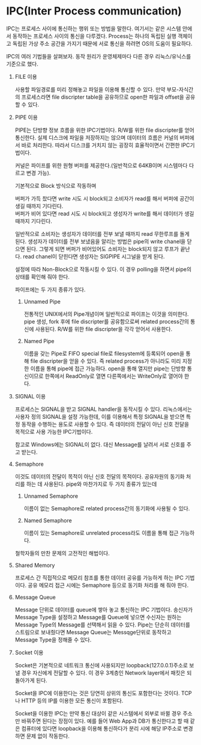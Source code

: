 # IPC(Inter Process communication)

IPC는 프로세스 사이에 통신하는 행위 또는 방법을 말한다. 여기서는 같은 시스템 안에서 동작하는 프로세스 사이의 통신을 다루겠다.
Process는 하나의 독립된 실행 객체이고 독립된 가상 주소 공간을 가지기 때문에 서로 통신을 하려면 OS의 도움이 필요하다.

IPC의 여러 기법들을 살펴보자. 동작 원리가 운영체제마다 다른 경우 리눅스/유닉스를 기준으로 했다.

1. FILE 이용
    
    사용할 파일경로를 미리 정해놓고 파일을 이용해 통신할 수 있다. 만약 부모-자식간의 프로세스라면 file discripter table을 공유하므로 open한 파일과 offset을 공유할 수 있다.

2. PIPE 이용

    PIPE는 단방향 정보 흐름을 위한 IPC기법이다. R/W를 위한 file discripter를 얻어 통신한다. 실제 디스크에 파일을 저장하지는 않으며 데이터의 흐름은 커널의 버퍼에서 바로 처리한다. 따라서 디스크를 거치지 않는 굉장히 효율적이면서 간편한 IPC기법이다.
    
    커널은 파이프를 위한 원형 버퍼를 제공한다.(일반적으로 64KB이며 시스템마다 다르고 변경 가능).
    
    기본적으로 Block 방식으로 작동하며

    버퍼가 가득 찼다면 write 시도 시 block되고 소비자가 read를 해서 버퍼에 공간이 생길 때까지 기다린다.   
    버퍼가 비어 있다면 read 시도 시 block되고 생성자가 write를 해서 데이터가 생길 때까지 기다린다.

    일반적으로 소비자는 생성자가 데이터를 전부 보낼 때까지 read 무한루프를 돌게 된다. 생성자가 데이터를 전부 보냈음을 알리는 방법은 pipe의 write chanel을 닫으면 된다. 그렇게 되면 버퍼가 비어있어도 소비자는 block되지 않고 루프가 끝난다. read chanel이 닫힌다면 생성자는 SIGPIPE 시그널을 받게 된다.

    설정에 따라 Non-Block으로 작동시킬 수 있다. 이 경우 polling을 하면서 pipe의 상태를 확인해 줘야 한다.


    파이프에는 두 가지 종류가 있다.
    
    1. Unnamed Pipe
        
        전통적인 UNIX에서의 Pipe개념이며 일반적으로 파이프는 이것을 의미한다. pipe 생성, fork 후에 file discripter를 공유함으로써 related process간의 통신에 사용된다. R/W를 위한 file discripter을 각각 얻어서 사용한다.

    2. Named Pipe
        
        이름을 갖는 Pipe로 FIFO special file로 filesystem에 등록되어 open을 통해 file discripter을 얻을 수 있다. 즉 related process가 아니라도 미리 지정한 이름을 통해 pipe에 접근 가능하다. open을 통해 열지만 pipe는 단방향 통신이므로 한쪽에서 ReadOnly로 열면 다른쪽에서는 WriteOnly로 열어야 한다.

    

3. SIGNAL 이용

    프로세스는 SIGNAL을 받고 SIGNAL handler을 동작시킬 수 있다. 리눅스에서는 사용자 정의 SIGNAL을 설정 가능한데, 이를 이용해서 특정 SIGNAL을 받으면 특정 동작을 수행하는 용도로 사용할 수 있다. 즉 데이터의 전달이 아닌 신호 전달을 목적으로 사용 가능한 IPC기법이다.

    참고로 Windows에는 SIGNAL이 없다. 대신 Message를 날려서 서로 신호를 주고 받는다.

4. Semaphore

    이것도 데이터의 전달이 목적이 아닌 신호 전달의 목적이다. 공유자원의 동기화 처리를 하는 데 사용된다. pipe와 마찬가지로 두 가지 종류가 있는데
    1. Unnamed Semaphore
        
        이름이 없는 Semaphore로 related process간의 동기화에 사용될 수 있다.

    2. Named Semaphore

        이름이 있는 Semaphore로 unrelated process라도 이름을 통해 접근 가능하다.
    
    철학자들의 만찬 문제의 고전적인 해법이다.


5. Shared Memory

    프로세스 간 직접적으로 메모리 참조를 통한 데이터 공유를 가능하게 하는 IPC 기법이다. 공유 메모리 접근 시에는 Semaphore 등으로 동기화 처리를 해 줘야 한다.

6. Message Queue

    Message 단위로 데이터를 queue에 쌓아 놓고 통신하는 IPC 기법이다. 송신자가 Message Type을 설정하고 Message를 Queue에 넣으면 수신자는 원하는 Message Type의 Message를 선택해서 읽을 수 있다. Pipe는 단순히 데이터를 스트림으로 보내줬다면 Message Queue는 Messqge단위로 동작하고 Message Type을 정해줄 수 있다.

7. Socket 이용

    Socket은 기본적으로 네트워크 통신에 사용되지만 loopback(127.0.0.1)주소로 보낼 경우 자신에게 전달할 수 있다. 이 경우 3계층인 Network layer에서 패킷은 되돌아가게 된다. 

    Socket을 IPC에 이용한다는 것은 당연히 상위의 통신도 포함한다는 것이다. TCP나 HTTP 등의 IP를 이용한 모든 통신이 포함된다.
    
    Socket을 이용한 IPC는 만약 통신 대상이 같은 시스템에서 외부로 바뀔 경우 주소만 바꿔주면 된다는 장점이 있다. 예를 들어 Web App과 DB가 통신한다고 할 때 같은 컴퓨터에 있다면 loopback을 이용해 통신하다가 분리 시에 해당 IP주소로 변경하면 문제 없이 작동한다.



    
